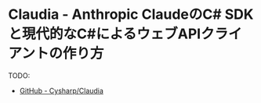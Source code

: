 # Claudia - Anthropic ClaudeのC# SDKと現代的なC#によるウェブAPIクライアントの作り方

TODO:

* [GitHub - Cysharp/Claudia](https://github.com/Cysharp/Claudia)